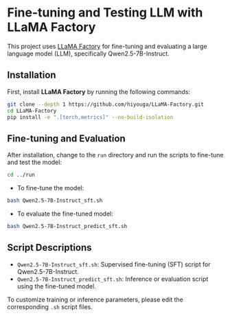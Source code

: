 # Fine-tuning and Testing LLM with LLaMA Factory

This project uses [LLaMA Factory](https://github.com/hiyouga/LLaMA-Factory) for fine-tuning and evaluating a large language model (LLM), specifically Qwen2.5-7B-Instruct.

## Installation

First, install **LLaMA Factory** by running the following commands:

```bash
git clone --depth 1 https://github.com/hiyouga/LLaMA-Factory.git
cd LLaMA-Factory
pip install -e ".[torch,metrics]" --no-build-isolation
````

## Fine-tuning and Evaluation

After installation, change to the `run` directory and run the scripts to fine-tune and test the model:

```bash
cd ../run
```

* To fine-tune the model:

```bash
bash Qwen2.5-7B-Instruct_sft.sh
```

* To evaluate the fine-tuned model:

```bash
bash Qwen2.5-7B-Instruct_predict_sft.sh
```

## Script Descriptions

* `Qwen2.5-7B-Instruct_sft.sh`: Supervised fine-tuning (SFT) script for Qwen2.5-7B-Instruct.
* `Qwen2.5-7B-Instruct_predict_sft.sh`: Inference or evaluation script using the fine-tuned model.

To customize training or inference parameters, please edit the corresponding `.sh` script files.
